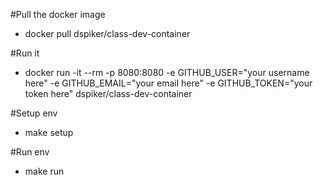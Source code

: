 #Pull the docker image
- docker pull dspiker/class-dev-container

#Run it
- docker run -it --rm -p 8080:8080 -e GITHUB_USER="your username here"   -e GITHUB_EMAIL="your email here"   -e GITHUB_TOKEN="your token here"  dspiker/class-dev-container
  
#Setup env
- make setup

#Run env
- make run



